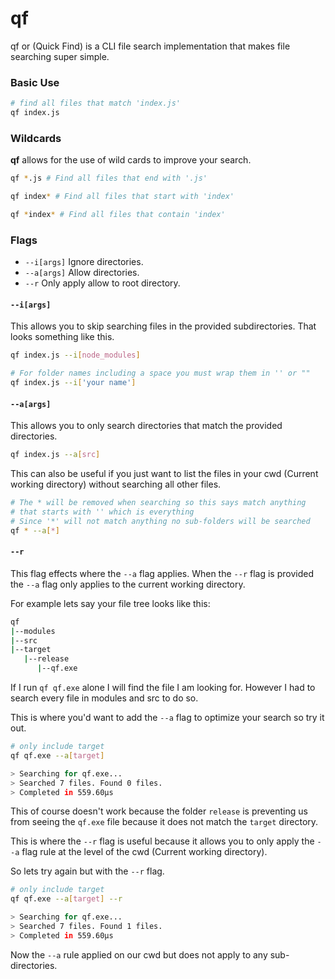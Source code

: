 # qf
qf or (Quick Find) is a CLI file search implementation that makes file searching super simple.

### Basic Use
``` bash
# find all files that match 'index.js'
qf index.js
```

### Wildcards
**qf** allows for the use of wild cards to improve your search.
```bash
qf *.js # Find all files that end with '.js'

qf index* # Find all files that start with 'index'

qf *index* # Find all files that contain 'index'
```

### Flags
- `--i[args]` Ignore directories.
- `--a[args]` Allow directories.
- `--r` Only apply allow to root directory.

#### `--i[args]`
This allows you to skip searching files in the provided subdirectories. That looks something like this. 

```bash
qf index.js --i[node_modules]

# For folder names including a space you must wrap them in '' or ""
qf index.js --i['your name']
```

#### `--a[args]`
This allows you to only search directories that match the provided directories.

```bash
qf index.js --a[src]
```

This can also be useful if you just want to list the files in your cwd (Current working directory) without searching all other files.

```bash
# The * will be removed when searching so this says match anything 
# that starts with '' which is everything
# Since '*' will not match anything no sub-folders will be searched
qf * --a[*]
```

#### `--r`
This flag effects where the `--a` flag applies. When the `--r` flag is provided the `--a` flag only applies to the current working directory.

For example lets say your file tree looks like this:
```bash
qf
|--modules
|--src
|--target
   |--release
      |--qf.exe
```

If I run `qf qf.exe` alone I will find the file I am looking for. However I had to search every file in modules and src to do so.

This is where you'd want to add the `--a` flag to optimize your search so try it out.
```bash
# only include target
qf qf.exe --a[target]

> Searching for qf.exe...
> Searched 7 files. Found 0 files.
> Completed in 559.60µs
```

This of course doesn't work because the folder `release` is preventing us from seeing the `qf.exe` file because it does not match the `target` directory.

This is where the `--r` flag is useful because it allows you to only apply the `--a` flag rule at the level of the cwd (Current working directory).

So lets try again but with the `--r` flag.

```bash
# only include target
qf qf.exe --a[target] --r

> Searching for qf.exe...
> Searched 7 files. Found 1 files.
> Completed in 559.60µs
```

Now the `--a` rule applied on our cwd but does not apply to any sub-directories.